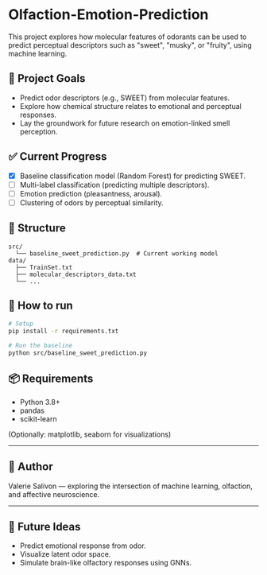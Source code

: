 # Olfaction-Emotion-Prediction

This project explores how molecular features of odorants can be used to predict perceptual descriptors such as "sweet", "musky", or "fruity", using machine learning.

## 🔬 Project Goals

- Predict odor descriptors (e.g., SWEET) from molecular features.
- Explore how chemical structure relates to emotional and perceptual responses.
- Lay the groundwork for future research on emotion-linked smell perception.

## ✅ Current Progress

- [x] Baseline classification model (Random Forest) for predicting SWEET.
- [ ] Multi-label classification (predicting multiple descriptors).
- [ ] Emotion prediction (pleasantness, arousal).
- [ ] Clustering of odors by perceptual similarity.

## 📁 Structure

```
src/
  └── baseline_sweet_prediction.py  # Current working model
data/
  ├── TrainSet.txt
  ├── molecular_descriptors_data.txt
  └── ...
```

## 🚀 How to run

```bash
# Setup
pip install -r requirements.txt

# Run the baseline
python src/baseline_sweet_prediction.py
```

## 📦 Requirements

- Python 3.8+
- pandas
- scikit-learn

(Optionally: matplotlib, seaborn for visualizations)

---

## 🧠 Author

Valerie Salivon — exploring the intersection of machine learning, olfaction, and affective neuroscience.

---

## 🌱 Future Ideas

- Predict emotional response from odor.
- Visualize latent odor space.
- Simulate brain-like olfactory responses using GNNs.
